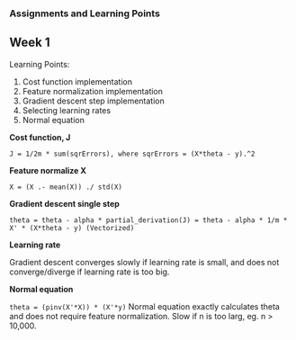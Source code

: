 ### Assignments and Learning Points

## Week 1

Learning Points:
1. Cost function implementation
2. Feature normalization implementation
3. Gradient descent step implementation
4. Selecting learning rates
5. Normal equation

**Cost function, J**

`J = 1/2m * sum(sqrErrors), where sqrErrors = (X*theta - y).^2`

**Feature normalize X**

`X = (X .- mean(X)) ./ std(X)`

**Gradient descent single step**

`theta = theta - alpha * partial_derivation(J) = theta - alpha * 1/m * X' * (X*theta - y) (Vectorized)`

**Learning rate**

Gradient descent converges slowly if learning rate is small, and does not converge/diverge if learning rate is too big.

**Normal equation**

`theta = (pinv(X'*X)) * (X'*y)`
Normal equation exactly calculates theta and does not require feature normalization. Slow if n is too larg, eg. n > 10,000.
